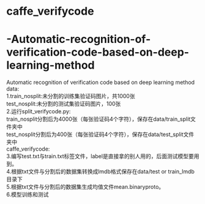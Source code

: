 # caffe_verifycode
 # -Automatic-recognition-of-verification-code-based-on-deep-learning-method
Automatic recognition of verification code based on deep learning method <br>
data:	 <br>
1.train_nosplit:未分割的训练集验证码图片，共1000张 <br>
test_nosplit:未分割的测试集验证码图片，100张 <br>
2.运行split_verifycode.py: <br>
train_nosplit分割后为4000张（每张验证码4个字符），保存在data/train_split文件夹中 <br>
test_nosplit分割后为400张（每张验证码4个字符），保存在data/test_split文件夹中 <br>
caffe_verifycode: <br>
3.编写test.txt与train.txt标签文件，label是直接拿的别人用的，后面测试模型要用到。 <br>
4.根据txt文件与分割后的数据集转换成lmdb格式保存在data/test or train_lmdb目录下 <br>
5.根据txt文件与分割后的数据集生成均值文件mean.binaryproto。 <br>
6.模型训练和测试 <br>
